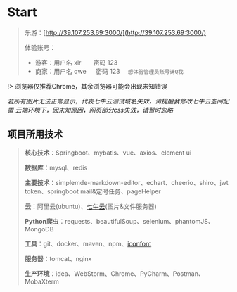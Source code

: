# Start

> 乐游：[http://39.107.253.69:3000/](http://39.107.253.69:3000/)
>
> 体验账号：
>
> - 游客：用户名 xlr&emsp;&emsp;密码 123
> - 商家：用户名 qwe &emsp; 密码 123   &emsp;```想体验管理员账号请Q我```

!> 浏览器仅推荐Chrome，其余浏览器可能会出现未知错误

*若所有图片无法正常显示，代表七牛云测试域名失效，请提醒我修改七牛云空间配置*
*云端环境下，因未知原因，网页部分css失效，请暂时忽略*





## 项目所用技术

> **核心技术**：Springboot、mybatis、vue、axios、element ui
>
> **数据库**：mysql、redis
>
> **主要技术**：simplemde-markdown-editor、echart、cheerio、shiro、jwt token、springboot mail&定时任务、pageHelper
>
> **云**：阿里云(ubuntu)、[七牛云](https://developer.qiniu.com/kodo/sdk/1239/java)(图片&文件服务器)
>
> **Python爬虫**：requests、beautifulSoup、selenium、phantomJS、MongoDB
>
> **工具**：git、docker、maven、npm、[iconfont](https://juejin.im/post/59bb864b5188257e7a427c09)
>
> **服务器**：tomcat、nginx
>
> **生产环境**：idea、WebStorm、Chrome、PyCharm、Postman、MobaXterm

